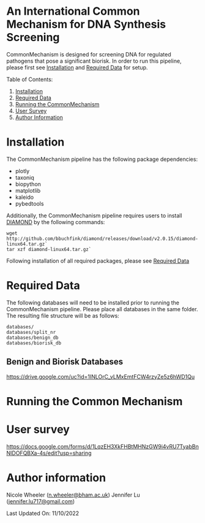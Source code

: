 # An International Common Mechanism for DNA Synthesis Screening
CommonMechanism is designed for screening DNA for regulated pathogens that 
pose a significant biorisk. In order to run this pipeline, please first see [Installation](#installation) and [Required Data](#required-data) for setup. 

Table of Contents:
1. [Installation](#installation) 
2. [Required Data](#required-data) 
3. [Running the CommonMechanism](#running-the-commonmechanism)
4. [User Survey](#user-survey)
5. [Author Information](#author-information)

# Installation 
The CommonMechanism pipeline has the following package dependencies:
 * plotly 
 * taxoniq 
 * biopython
 * matplotlib
 * kaleido
 * pybedtools 

Additionally, the CommonMechanism pipeline requires users to install [DIAMOND](https://github.com/bbuchfink/diamond "DIAMOND github") by the following commands: 
   
    wget http://github.com/bbuchfink/diamond/releases/download/v2.0.15/diamond-linux64.tar.gz`
    tar xzf diamond-linux64.tar.gz`

Following installation of all required packages, please see [Required Data](#required-data)

# Required Data 
The following databases will need to be installed prior to running the CommonMechanism pipeline. Please place all databases in the same folder. The resulting file structure will be as follows:

    databases/
    databases/split_nr
    databases/benign_db
    databases/biorisk_db 

## Benign and Biorisk Databases 
https://drive.google.com/uc?id=1INLOrC_vLMxEmtFCW4rzyZe5z6hWD1Qu

# Running the Common Mechanism 


# User survey
https://docs.google.com/forms/d/1LqzEH3XkFHBtMHNzGW9i4vRU7TyabBnNIDOFQBXa-4s/edit?usp=sharing

# Author information 
Nicole Wheeler (n.wheeler@bham.ac.uk)
Jennifer Lu (jennifer.lu717@gmail.com)

Last Updated On: 11/10/2022
